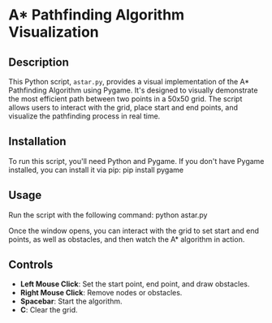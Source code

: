 # A* Pathfinding Algorithm Visualization

## Description
This Python script, `astar.py`, provides a visual implementation of the A* Pathfinding Algorithm using Pygame. It's designed to visually demonstrate the most efficient path between two points in a 50x50 grid. The script allows users to interact with the grid, place start and end points, and visualize the pathfinding process in real time.

## Installation
To run this script, you'll need Python and Pygame. If you don't have Pygame installed, you can install it via pip: pip install pygame

## Usage
Run the script with the following command: python astar.py

Once the window opens, you can interact with the grid to set start and end points, as well as obstacles, and then watch the A* algorithm in action.

## Controls
- **Left Mouse Click**: Set the start point, end point, and draw obstacles.
- **Right Mouse Click**: Remove nodes or obstacles.
- **Spacebar**: Start the algorithm.
- **C**: Clear the grid.
